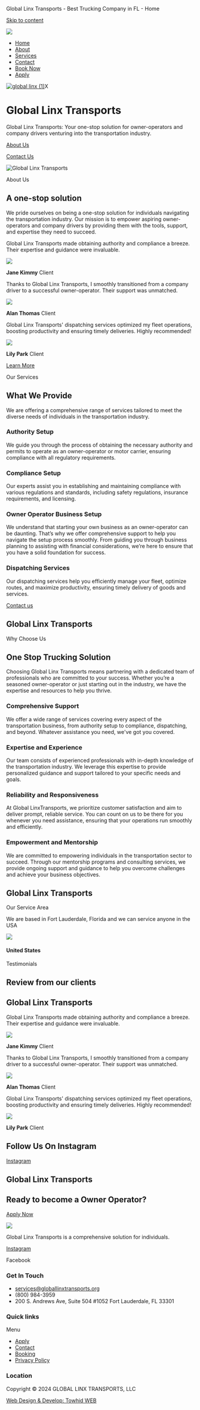 Global Linx Transports - Best Trucking Company in FL - Home


[Skip to content](#content)

[![](https://globallinxtransports.org/wp-content/uploads/2024/02/global-linx-1.png)](#)

* [Home](https://globallinxtransports.org/)
* [About](https://globallinxtransports.org/about/)
* [Services](https://globallinxtransports.org/services/)
* [Contact](https://globallinxtransports.org/contact/)
* [Book Now](https://globallinxtransports.org/booking/)
* [Apply](https://globallinxtransports.org/apply/)

[![global linx (1)](http://globallinxtransports.org/wp-content/uploads/2024/02/global-linx-1.png "global linx (1)")](https://globallinxtransports.org)X

Global Linx Transports
======================

Global Linx Transports: Your one-stop solution for owner-operators and company drivers venturing into the transportation industry.

[About Us](http://globallinxtransports.org/about/)

[Contact Us](http://globallinxtransports.org/contact/)

![Global Linx Transports](https://globallinxtransports.org/wp-content/uploads/2024/02/Truck-Mockup.png)

About Us

A one-stop solution
-------------------

We pride ourselves on being a one-stop solution for individuals navigating the transportation industry. Our mission is to empower aspiring owner-operators and company drivers by providing them with the tools, support, and expertise they need to succeed.

Global Linx Transports made obtaining authority and compliance a breeze. Their expertise and guidance were invaluable.

![](https://globallinxtransports.org/wp-content/uploads/2024/03/93424487f47953d0b09035807e303830-e1709254334516.jpeg)

**Jane Kimmy**
Client

Thanks to Global Linx Transports, I smoothly transitioned from a company driver to a successful owner-operator. Their support was unmatched.

![](https://globallinxtransports.org/wp-content/uploads/2024/03/645e490635327ca9b661bb47_becoming-a-truck-driver-e1709254222646.webp)

**Alan Thomas**
Client

Global Linx Transports' dispatching services optimized my fleet operations, boosting productivity and ensuring timely deliveries. Highly recommended!

![](https://globallinxtransports.org/wp-content/uploads/2024/03/gettyimages-1312502914-640x640-1-e1709254420168.jpg)

**Lily Park**
Client

[Learn More](http://globallinxtransports.org/about/)

Our Services

What We Provide
---------------

We are offering a comprehensive range of services tailored to meet the diverse needs of individuals in the transportation industry.

### Authority Setup

We guide you through the process of obtaining the necessary authority and permits to operate as an owner-operator or motor carrier, ensuring compliance with all regulatory requirements.

### Compliance Setup

Our experts assist you in establishing and maintaining compliance with various regulations and standards, including safety regulations, insurance requirements, and licensing.

### Owner Operator Business Setup

We understand that starting your own business as an owner-operator can be daunting. That’s why we offer comprehensive support to help you navigate the setup process smoothly. From guiding you through business planning to assisting with financial considerations, we’re here to ensure that you have a solid foundation for success.

### Dispatching Services

Our dispatching services help you efficiently manage your fleet, optimize routes, and maximize productivity, ensuring timely delivery of goods and services.

[Contact us](http://globallinxtransports.org/contact/)

Global Linx Transports
----------------------

Why Choose Us

One Stop Trucking Solution
--------------------------

Choosing Global Linx Transports means partnering with a dedicated team of professionals who are committed to your success. Whether you’re a seasoned owner-operator or just starting out in the industry, we have the expertise and resources to help you thrive.

### Comprehensive Support

We offer a wide range of services covering every aspect of the transportation business, from authority setup to compliance, dispatching, and beyond. Whatever assistance you need, we've got you covered.

### Expertise and Experience

Our team consists of experienced professionals with in-depth knowledge of the transportation industry. We leverage this expertise to provide personalized guidance and support tailored to your specific needs and goals.

### Reliability and Responsiveness

At Global LinxTransports, we prioritize customer satisfaction and aim to deliver prompt, reliable service. You can count on us to be there for you whenever you need assistance, ensuring that your operations run smoothly and efficiently.

### Empowerment and Mentorship

We are committed to empowering individuals in the transportation sector to succeed. Through our mentorship programs and consulting services, we provide ongoing support and guidance to help you overcome challenges and achieve your business objectives.

Global Linx Transports
----------------------

Our Service Area

We are based in Fort Lauderdale, Florida and we can service anyone in the USA

![](https://globallinxtransports.org/wp-content/uploads/2024/03/tumblr_psr90rIqNf1rasnq9o1_1280-removebg-preview.png)

#### United States

Testimonials

Review from our clients
-----------------------

Global Linx Transports
----------------------

Global Linx Transports made obtaining authority and compliance a breeze. Their expertise and guidance were invaluable.

![](https://globallinxtransports.org/wp-content/uploads/2024/03/93424487f47953d0b09035807e303830-e1709254334516.jpeg)

**Jane Kimmy**
Client

Thanks to Global Linx Transports, I smoothly transitioned from a company driver to a successful owner-operator. Their support was unmatched.

![](https://globallinxtransports.org/wp-content/uploads/2024/03/645e490635327ca9b661bb47_becoming-a-truck-driver-e1709254222646.webp)

**Alan Thomas**
Client

Global Linx Transports' dispatching services optimized my fleet operations, boosting productivity and ensuring timely deliveries. Highly recommended!

![](https://globallinxtransports.org/wp-content/uploads/2024/03/gettyimages-1312502914-640x640-1-e1709254420168.jpg)

**Lily Park**
Client

Follow Us On Instagram
----------------------

[Instagram](https://www.instagram.com/globallinxsolutions)

Global Linx Transports
----------------------

Ready to become a Owner Operator?
---------------------------------

[Apply Now](http://globallinxtransports.org/apply/)

![](https://globallinxtransports.org/wp-content/uploads/2024/02/global-linx-1.png)

Global Linx Transports is a comprehensive solution for individuals.

[Instagram](https://www.instagram.com/globallinxsolutions) 

Facebook

### Get In Touch

* [services@globallinxtransports.org](mailto:services@globallinxtransports.org)
* (800) 984-3959
* 200 S. Andrews Ave, Suite 504 #1052 Fort Lauderdale, FL 33301

### Quick links

Menu

* [Apply](https://globallinxtransports.org/apply/)
* [Contact](https://globallinxtransports.org/contact/)
* [Booking](https://globallinxtransports.org/booking/)
* [Privacy Policy](https://globallinxtransports.org/privacy-policy/)

### Location

Copyright © 2024 GLOBAL LINX TRANSPORTS, LLC

[Web Design & Develop: Towhid WEB](https://towhidweb.com)